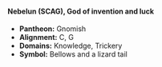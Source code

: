 #### Nebelun (SCAG), God of invention and luck
- **Pantheon:** Gnomish
- **Alignment:** C, G
- **Domains:** Knowledge, Trickery
- **Symbol:** Bellows and a lizard tail